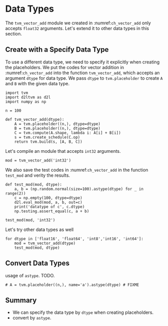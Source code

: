 # Data Types

The `tvm_vector_add` module we created in :numref:`ch_vector_add` only accepts `float32` arguments. Let's extend it to other data types in this section.


## Create with a Specify Data Type

To use a different data type, we need to specify it explicitly when creating the placeholders. We put the codes for vector addition in :numref:`ch_vector_add` into the function `tvm_vector_add`, which accepts an argument `dtype` for data type. We pass `dtype` to `tvm.placeholder` to create `A` and `B` with the given data type.

```{.python .input}
import tvm
import d2ltvm as d2l
import numpy as np

n = 100

def tvm_vector_add(dtype):
    A = tvm.placeholder((n,), dtype=dtype)
    B = tvm.placeholder((n,), dtype=dtype)
    C = tvm.compute(A.shape, lambda i: A[i] + B[i])
    s = tvm.create_schedule(C.op)
    return tvm.build(s, [A, B, C])
```

Let's compile an module that accepts `int32` arguments.

```{.python .input}
mod = tvm_vector_add('int32')
```

We also save the test codes in :numref:`ch_vector_add` in the function `test_mod` and verity the results.

```{.python .input}
def test_mod(mod, dtype):
    a, b = (np.random.normal(size=100).astype(dtype) for _ in range(2))
    c = np.empty(100, dtype=dtype)
    d2l.eval_mod(mod, a, b, out=c)
    print('datatype of c', c.dtype)
    np.testing.assert_equal(c, a + b)

test_mod(mod, 'int32')
```

Let's try other data types as well

```{.python .input}
for dtype in ['float16', 'float64', 'int8','int16', 'int64']:
    mod = tvm_vector_add(dtype)
    test_mod(mod, dtype)
```

## Convert Data Types

usage of `astype`. TODO.

```{.python .input}
# A = tvm.placeholder((n,), name='a').astype(dtype) # FIXME
```

## Summary

- We can specify the data type by `dtype` when creating placeholders.
- convert by `astype`.
